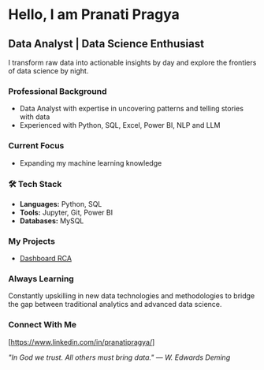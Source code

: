 # Hello, I am Pranati Pragya

## Data Analyst | Data Science Enthusiast

I transform raw data into actionable insights by day and explore the frontiers of data science by night.

###  Professional Background
- Data Analyst with expertise in uncovering patterns and telling stories with data
- Experienced with Python, SQL, Excel, Power BI, NLP and LLM

###  Current Focus
- Expanding my machine learning knowledge

### 🛠 Tech Stack
- **Languages:** Python, SQL
- **Tools:** Jupyter, Git, Power BI
- **Databases:** MySQL
### My Projects
- [Dashboard RCA](https://github.com/pranati542/RCA_Dashboard)
  
### Always Learning
Constantly upskilling in new data technologies and methodologies to bridge the gap between traditional analytics and advanced data science.

### Connect With Me
[https://www.linkedin.com/in/pranatipragya/]

*"In God we trust. All others must bring data." — W. Edwards Deming*
